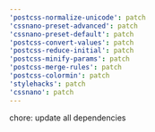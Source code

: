 ```yaml
---
'postcss-normalize-unicode': patch
'cssnano-preset-advanced': patch
'cssnano-preset-default': patch
'postcss-convert-values': patch
'postcss-reduce-initial': patch
'postcss-minify-params': patch
'postcss-merge-rules': patch
'postcss-colormin': patch
'stylehacks': patch
'cssnano': patch
---
```


chore: update all dependencies

